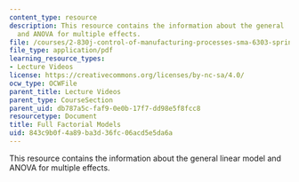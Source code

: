 ```yaml
---
content_type: resource
description: This resource contains the information about the general  linear model
  and ANOVA for multiple effects.
file: /courses/2-830j-control-of-manufacturing-processes-sma-6303-spring-2008/843c9b0f4a89ba3d36fc06acd5e5da6a_lecture12.pdf
file_type: application/pdf
learning_resource_types:
- Lecture Videos
license: https://creativecommons.org/licenses/by-nc-sa/4.0/
ocw_type: OCWFile
parent_title: Lecture Videos
parent_type: CourseSection
parent_uid: db787a5c-faf9-0e0b-17f7-dd98e5f8fcc8
resourcetype: Document
title: Full Factorial Models
uid: 843c9b0f-4a89-ba3d-36fc-06acd5e5da6a
---
```

This resource contains the information about the general  linear model and ANOVA for multiple effects.